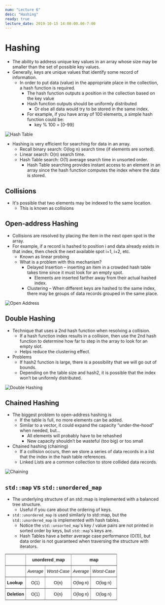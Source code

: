 ```yaml
---
num: "Lecture 6"
desc: "Hashing"
ready: true
lecture_date: 2019-10-15 14:00:00.00-7:00
---
```


# Hashing
* The ability to address unique key values in an array whose size may be smaller than the set of possible key values.
* Generally, keys are unique values that identify some record of information.
	* In order to put data (value) in the appropriate place in the collection, a hash function is required.
		* The hash function outputs a position in the collection based on the key value
		* Hash function outputs should be uniformly distributed
			* Or else all data would try to be stored in the same index.
		* For example, if you have array of 100 elements, a simple hash function could be:
			* key % 100 = [0-99]

![Hash Table](hashTable.png)

* Hashing is very efficient for searching for data in an array.
	* Recall binary search: O(log n) search time (if elements are sorted).
	* Linear search: O(n) search time.
	* Hash Table search: O(1) average search time in unsorted order.
		* Hash Table searching provides instant access to an element in an array since the hash function computes the index where the data is stored.

## Collisions
* It's possible that two elements may be indexed to the same location.
	* This is known as collisions

## Open-address Hashing
* Collisions are resolved by placing the item in the next open spot in the array.
* For example, if a record is hashed to position i and data already exists in that index, then check the next available spot i+1, i+2, etc.
	* Known as linear probing
	* What is a problem with this mechanism?
		* Delayed Insertion – inserting an item in a crowded hash table takes time since it must look for an empty spot.
			* Elements are inserted farther away from their actual hashed index.
		* Clustering – When different keys are hashed to the same index, there may be groups of data records grouped in the same place.

![Open Address](openAddress.png)

## Double Hashing
* Technique that uses a 2nd hash function when resolving a collision.
	* If a hash function index results in a collision, then use the 2nd hash function to determine how far to step in the array to look for an empty slot.
	* Helps reduce the clustering effect.
* Problems
	* If hash2 function is large, there is a possibility that we will go out of bounds.
	* Depending on the table size and hash2, it is possible that the index won’t be uniformly distributed.

![Double Hashing](doubleHashing.png)

## Chained Hashing
* The biggest problem to open-address hashing is 
	* If the table is full, no more elements can be added.
	* Similar to a vector, it could expand the capacity “under-the-hood” when needed, but…
		* All elements will probably have to be rehashed
		* New capacity shouldn’t be wasteful (too big) or too small
* Chained hashing (chaining)
	* If a collision occurs, then we store a series of data records in a list that the index in the hash table references.
	* Linked Lists are a common collection to store collided data records.

![Chaining](chaining.png)

## `std::map` vs `std::unordered_map`

* The underlying structure of an std::map is implemented with a balanced tree structure.
    * Useful if you care about the ordering of keys.
* `std::unordered_map` is used similarly to std::map, but the `std::unordered_map` is implemented with hash tables.
    * Notice the `std::unsorted_map`'s key / value pairs are not printed in sorted order by keys, but `std::map`'s keys are.
    * Hash Tables have a better average case performance (O(1)), but data order is not guaranteed when traversing the structure with iterators.

<style type="text/css">
.tg  {border-collapse:collapse;border-spacing:0;}
.tg td{font-family:Arial, sans-serif;font-size:14px;padding:10px 5px;border-style:solid;border-width:1px;overflow:hidden;word-break:normal;border-color:black;}
.tg th{font-family:Arial, sans-serif;font-size:14px;font-weight:normal;padding:10px 5px;border-style:solid;border-width:1px;overflow:hidden;word-break:normal;border-color:black;}
.tg .tg-88nc{font-weight:bold;border-color:inherit;text-align:center}
.tg .tg-pq3e{font-style:italic;border-color:inherit;text-align:left}
.tg .tg-kiyi{font-weight:bold;border-color:inherit;text-align:left}
.tg .tg-uys7{border-color:inherit;text-align:center}
.tg .tg-xldj{border-color:inherit;text-align:left}
</style>
<table class="tg">
  <tr>
    <th class="tg-xldj"></th>
    <th class="tg-88nc" colspan="2">unordered_map</th>
    <th class="tg-88nc" colspan="2">map</th>
  </tr>
  <tr>
    <td class="tg-xldj"></td>
    <td class="tg-pq3e">Average</td>
    <td class="tg-pq3e">Worst-Case</td>
    <td class="tg-pq3e">Average</td>
    <td class="tg-pq3e">Worst-Case</td>
  </tr>
  <tr>
    <td class="tg-kiyi">Lookup</td>
    <td class="tg-uys7">O(1)</td>
    <td class="tg-uys7">O(n)</td>
    <td class="tg-uys7">O(log n)</td>
    <td class="tg-uys7">O(log n)</td>
  </tr>
  <tr>
    <td class="tg-kiyi">Deletion</td>
    <td class="tg-uys7">O(1)</td>
    <td class="tg-uys7">O(n)</td>
    <td class="tg-uys7">O(log n)</td>
    <td class="tg-uys7">O(log n)</td>
  </tr>
</table>


